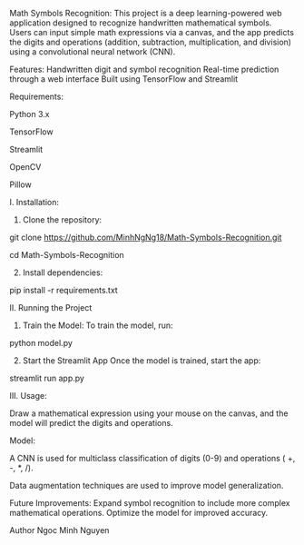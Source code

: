 Math Symbols Recognition:
This project is a deep learning-powered web application designed to recognize handwritten mathematical symbols. Users can input simple math expressions via a canvas, and the app predicts the digits and operations (addition, subtraction, multiplication, and division) using a convolutional neural network (CNN).

Features:
Handwritten digit and symbol recognition
Real-time prediction through a web interface
Built using TensorFlow and Streamlit


Requirements:

Python 3.x

TensorFlow

Streamlit

OpenCV

Pillow


I. Installation:
1. Clone the repository:

git clone https://github.com/MinhNgNg18/Math-Symbols-Recognition.git

cd Math-Symbols-Recognition

2. Install dependencies:

pip install -r requirements.txt

II. Running the Project
1. Train the Model:
To train the model, run:

python model.py

2. Start the Streamlit App
Once the model is trained, start the app:

streamlit run app.py

III. Usage:

Draw a mathematical expression using your mouse on the canvas, and the model will predict the digits and operations.

Model:

A CNN is used for multiclass classification of digits (0-9) and operations ( +, -, *, /).

Data augmentation techniques are used to improve model generalization.

Future Improvements:
Expand symbol recognition to include more complex mathematical operations.
Optimize the model for improved accuracy.

Author
Ngoc Minh Nguyen
